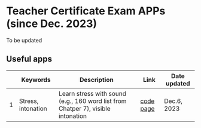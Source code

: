 # Teacher Certificate Exam APPs (since Dec. 2023)

To be updated

## Useful apps

||Keywords|Description|Link|Date updated|
|---|---|---|---|---|
|1|Stress, intonation|Learn stress with sound (e.g., 160 word list from Chatper 7), visible intonation| [code page](https://github.com/MK316/Myapps/blob/main/TCEapps/stress_intonation.ipynb)| Dec.6, 2023|

